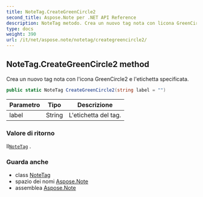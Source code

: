 ```yaml
---
title: NoteTag.CreateGreenCircle2
second_title: Aspose.Note per .NET API Reference
description: NoteTag metodo. Crea un nuovo tag nota con licona GreenCircle2 e letichetta specificata.
type: docs
weight: 390
url: /it/net/aspose.note/notetag/creategreencircle2/
---
```

## NoteTag.CreateGreenCircle2 method

Crea un nuovo tag nota con l'icona GreenCircle2 e l'etichetta specificata.

```csharp
public static NoteTag CreateGreenCircle2(string label = "")
```

| Parametro | Tipo | Descrizione |
| --- | --- | --- |
| label | String | L'etichetta del tag. |

### Valore di ritorno

Il[`NoteTag`](../) .

### Guarda anche

* class [NoteTag](../)
* spazio dei nomi [Aspose.Note](../../notetag/)
* assemblea [Aspose.Note](../../../)


